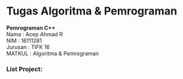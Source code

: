 # Tugas Algoritma & Pemrograman
<b>Pemrograman C++ </b><br>
Nama    : Acep Ahmad R <br>
NIM     : 16111281 <br>
Jurusan : TIFK 16 <br>
MATKUL  : Algoritma & Pemrograman <br>

<h3>List Project: </h3><br>
